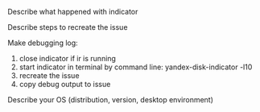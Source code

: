 Describe what happened with indicator

Describe steps to recreate the issue

Make debugging log:
  1. close indicator if ir is running
  2. start indicator in terminal by command line: yandex-disk-indicator -l10
  3. recreate the issue
  4. copy debug output to issue

Describe your OS (distribution, version, desktop environment)


